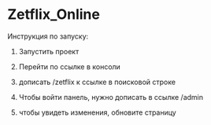 # Zetflix_Online

Инструкция по запуску:

1. Запустить проект
2. Перейти по ссылке в консоли
3. дописать /zetflix к ссылке в поисковой строке

4. Чтобы войти панель, нужно дописать в ссылке /admin
5. чтобы увидеть изменения, обновите страницу
   

